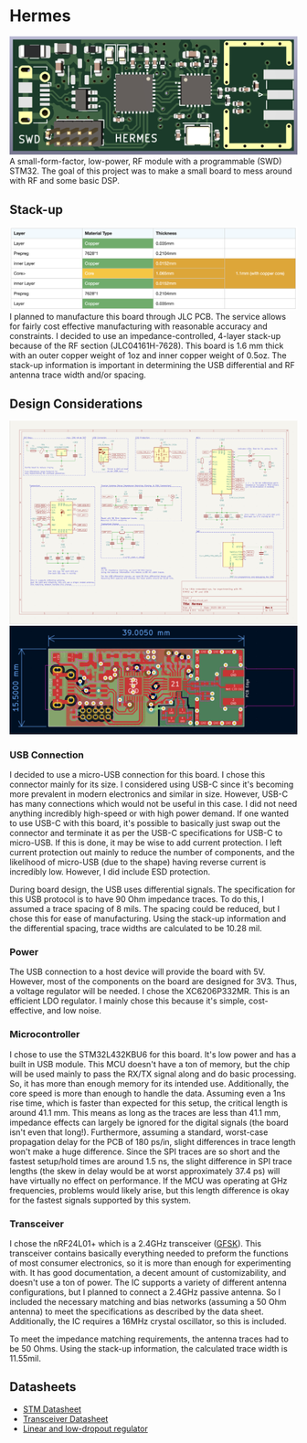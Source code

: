 # Hermes
![3D Model](./Images/3D_Model.png)
A small-form-factor, low-power, RF module with a programmable (SWD) STM32.  The goal of this project was to make a small board to mess around with RF and some basic DSP.

## Stack-up
![PCB Stack-up](./Images/Stackup.png)
I planned to manufacture this board through JLC PCB.  The service allows for fairly cost effective manufacturing with reasonable accuracy and constraints.  I decided to use an impedance-controlled, 4-layer stack-up because of the RF section (JLC04161H-7628).  This board is 1.6 mm thick with an outer copper weight of 1oz and inner copper weight of 0.5oz.  The stack-up information is important in determining the USB differential and RF antenna trace width and/or spacing. 

## Design Considerations
![Schematic](./Images/Schematic.png) 
![Layout](./Images/Layout.png)

### USB Connection
I decided to use a micro-USB connection for this board.  I chose this connector mainly for its size.  I considered using USB-C since it's becoming more prevalent in modern electronics and similar in size.  However, USB-C has many connections which would not be useful in this case.  I did not need anything incredibly high-speed or with high power demand.  If one wanted to use USB-C with this board, it's possible to basically just swap out the connector and terminate it as per the USB-C specifications for USB-C to micro-USB.  If this is done, it may be wise to add current protection.  I left current protection out mainly to reduce the number of components, and the likelihood of micro-USB (due to the shape) having reverse current is incredibly low.  However, I did include ESD protection.

During board design, the USB uses differential signals.  The specification for this USB protocol is to have 90 Ohm impedance traces.  To do this, I assumed a trace spacing of 8 mils.  The spacing could be reduced, but I chose this for ease of manufacturing.  Using the stack-up information and the differential spacing, trace widths are calculated to be 10.28 mil.

### Power
The USB connection to a host device will provide the board with 5V.  However, most of the components on the board are designed for 3V3.  Thus, a voltage regulator will be needed.  I chose the XC6206P332MR.  This is an efficient LDO regulator.  I mainly chose this because it's simple, cost-effective, and low noise.

### Microcontroller
I chose to use the STM32L432KBU6 for this board.  It's low power and has a built in USB module.  This MCU doesn't have a ton of memory, but the chip will be used mainly to pass the RX/TX signal along and do basic processing.  So, it has more than enough memory for its intended use.  Additionally, the core speed is more than enough to handle the data.  Assuming even a 1ns rise time, which is faster than expected for this setup, the critical length is around 41.1 mm.  This means as long as the traces are less than 41.1 mm, impedance effects can largely be ignored for the digital signals (the board isn't even that long!).  Furthermore, assuming a standard, worst-case propagation delay for the PCB of 180 ps/in, slight differences in trace length won't make a huge difference.  Since the SPI traces are so short and the fastest setup/hold times are around 1.5 ns, the slight difference in SPI trace lengths (the skew in delay would be at worst approximately 37.4 ps) will have virtually no effect on performance.  If the MCU was operating at GHz frequencies, problems would likely arise, but this length difference is okay for the fastest signals supported by this system. 

### Transceiver
I chose the nRF24L01+ which is a 2.4GHz transceiver ([GFSK](https://en.wikipedia.org/wiki/Frequency-shift_keying#Gaussian_frequency-shift_keying)).  This transceiver contains basically everything needed to preform the functions of most consumer electronics, so it is more than enough for experimenting with.  It has good documentation, a decent amount of customizability, and doesn't use a ton of power.  The IC supports a variety of different antenna configurations, but I planned to connect a 2.4GHz passive antenna.  So I included the necessary matching and bias networks (assuming a 50 Ohm antenna) to meet the specifications as described by the data sheet.  Additionally, the IC requires a 16MHz crystal oscillator, so this is included.

To meet the impedance matching requirements, the antenna traces had to be 50 Ohms.  Using the stack-up information, the calculated trace width is 11.55mil.


## Datasheets
- [STM Datasheet](https://www.st.com/content/ccc/resource/technical/document/datasheet/24/01/9f/59/f0/83/47/fc/DM00257205.pdf/files/DM00257205.pdf/jcr:content/translations/en.DM00257205.pdf)
- [Transceiver Datasheet](https://www.sparkfun.com/datasheets/Components/SMD/nRF24L01Pluss_Preliminary_Product_Specification_v1_0.pdf)
- [ Linear and low-dropout regulator](https://www.mouser.com/datasheet/2/760/TOSL_S_A0007229533_1-2575067.pdf)
